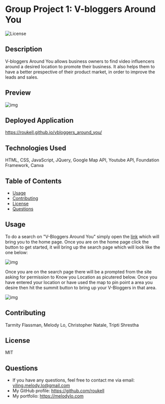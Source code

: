 # Group Project 1: V-bloggers Around You
 ![License](https://img.shields.io/github/license/roukell/vbloggers_around_you)

## Description 

V-bloggers Around You allows business owners to find video influencers around a desired location to promote their business. It also helps them to have a better prespective of their product market, in order to improve the leads and sales. 

## Preview
![img](./images/landingPage.png)

## Deployed Application
https://roukell.github.io/vbloggers_around_you/

## Technologies Used
HTML, CSS, JavaScript, JQuery, Google Map API, Youtube API, Foundation Framework, Canva

## Table of Contents
* [Usage](#Usage)
* [Contributing](#Contributing)
* [License](#License)
* [Questions](#Questions)

## Usage 

To do a search on "V-Bloggers Around You" simply open the [link](https://roukell.github.io/vbloggers_around_you/) which will bring you to the home page.
Once you are on the home page click the button to get started, it will bring up the search page which will look like the one below:

![img](./images/contentPage.png)


Once you are on the search page there will be a prompted from the site asking for permission to Know you Location as picutered below. 
Once you have entered your location or have used the map to pin point a area you desire then hit the summit button to bring up your V-Bloggers in that area.

![img](./images/loadedVideos.png)

## Contributing
Tarmity Flassman, Melody Lo, Christopher Natale, Tripti Shrestha

## License
MIT

## Questions
  * If you have any questions, feel free to contact me via email: yiling.melody.lo@gmail.com
  * My GitHub profile: https://github.com/roukell
  * My portfolio: https://melodylo.com